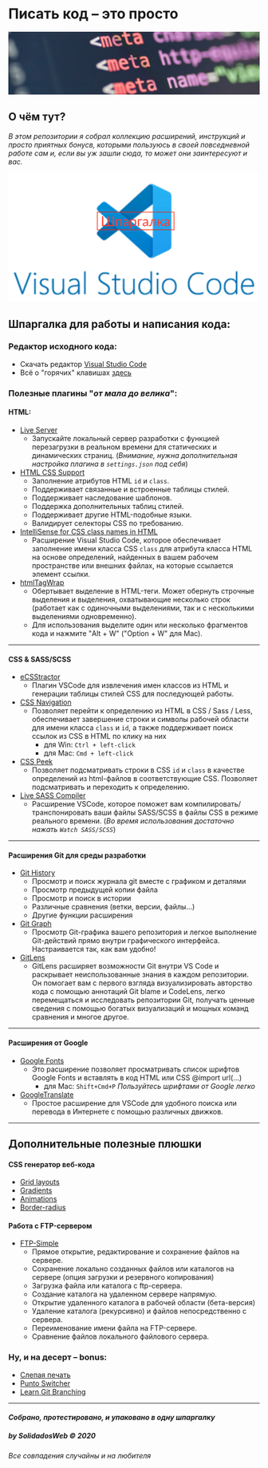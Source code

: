 # Писать код – это просто
![banner](src/bgr_banner.jpeg)
## О чём тут?
*В этом репозитории я собрал коллекцию расширений, инструкций и просто приятных бонусв, которыми пользуюсь в своей повседневной работе сам и, если вы уж зашли сюда, то может они заинтересуют и вас.*

![logo](src/vsc_logo.png)
## Шпаргалка для работы и написания кода:
### Редактор исходного кода:
- Скачать редактор [Visual Studio Code](https://code.visualstudio.com)
- Всё о "горячих" клавишах [здесь](https://code.visualstudio.com/shortcuts/keyboard-shortcuts-windows.pdf)

### Полезные плагины "*от мала до велика*":
#### **HTML**:
- [Live Server](https://marketplace.visualstudio.com/items?itemName=ritwickdey.LiveServer)
    + Запускайте локальный сервер разработки с функцией перезагрузки в реальном времени для статических и динамических страниц. (*Внимание, нужна дополнительная настройка плагина в `settings.json` под себя*)
- [HTML CSS Support](https://marketplace.visualstudio.com/items?itemName=ecmel.vscode-html-css)
    + Заполнение атрибутов HTML `id` и `class`.
    + Поддерживает связанные и встроенные таблицы стилей.
    + Поддерживает наследование шаблонов.
    + Поддержка дополнительных таблиц стилей.
    + Поддерживает другие HTML-подобные языки.
    + Валидирует селекторы CSS по требованию.
- [IntelliSense for CSS class names in HTML](https://marketplace.visualstudio.com/items?itemName=Zignd.html-css-class-completion)
    + Расширение Visual Studio Code, которое обеспечивает заполнение имени класса CSS `class` для атрибута класса HTML на основе определений, найденных в вашем рабочем пространстве или внешних файлах, на которые ссылается элемент ссылки.
- [htmlTagWrap](https://marketplace.visualstudio.com/items?itemName=bradgashler.htmltagwrap)
    + Обертывает выделение в HTML-теги. Может обернуть строчные выделения и выделения, охватывающие несколько строк (работает как с одиночными выделениями, так и с несколькими выделениями одновременно).
    + Для использования выделите один или несколько фрагментов кода и нажмите "Alt + W" ("Option + W" для Mac).
****
#### **CSS & SASS/SCSS**
- [eCSStractor](https://marketplace.visualstudio.com/items?itemName=diz.ecsstractor-port)
    + Плагин VSCode для извлечения имен классов из HTML и генерации таблицы стилей CSS для последующей работы.
- [CSS Navigation](https://marketplace.visualstudio.com/items?itemName=pucelle.vscode-css-navigation)
    + Позволяет перейти к определению из HTML в CSS / Sass / Less, обеспечивает завершение строки и символы рабочей области для имени класса `class` и `id`, а также поддерживает поиск ссылок из CSS в HTML по клику на них
        - для Win: `Ctrl + left-click`
        - для Mac: `Cmd + left-click`
- [CSS Peek](https://marketplace.visualstudio.com/items?itemName=pranaygp.vscode-css-peek)
    + Позволяет подсматривать строки в СSS `id` и `class` в качестве определений из html-файлов в соответствующие CSS. Позволяет подсматривать и переходить к определению.
- [Live SASS Compiler](https://marketplace.visualstudio.com/items?itemName=glenn2223.live-sass)
    + Расширение VSCode, которое поможет вам компилировать/транспонировать ваши файлы SASS/SCSS в файлы CSS в режиме реального времени. (*Во время использования достаточно нажать `Watch SASS/SCSS`*)
****
#### **Расширения Git для среды разработки**
- [Git History](https://marketplace.visualstudio.com/items?itemName=donjayamanne.githistory)
    + Просмотр и поиск журнала git вместе с графиком и деталями
    + Просмотр предыдущей копии файла
    + Просмотр и поиск в истории
    + Различные сравнения (ветки, версии, файлы...)
    + Другие функции расширения
- [Git Graph](https://marketplace.visualstudio.com/items?itemName=mhutchie.git-graph)
    + Просмотр Git-графика вашего репозитория и легкое выполнение Git-действий прямо внутри графического интерфейса. Настраивается так, как вам удобно!
- [GitLens](https://marketplace.visualstudio.com/items?itemName=eamodio.gitlens)
    + GitLens расширяет возможности Git внутри VS Code и раскрывает неиспользованные знания в каждом репозитории. Он помогает вам с первого взгляда визуализировать авторство кода с помощью аннотаций Git blame и CodeLens, легко перемещаться и исследовать репозитории Git, получать ценные сведения с помощью богатых визуализаций и мощных команд сравнения и многое другое.
****
#### **Расширения от Google**
- [Google Fonts](https://marketplace.visualstudio.com/items?itemName=lior-chamla.google-fonts)
    + Это расширение позволяет просматривать список шрифтов Google Fonts и вставлять в код HTML или CSS @import url(...)
        - для Mac: `Shift+Cmd+P`
    *Пользуйтесь шрифтами от Google легко*
- [GoogleTranslate](https://marketplace.visualstudio.com/items?itemName=hancel.google-translate)
    + Простое расширение для VSCode для удобного поиска или перевода в Интернете с помощью различных движков.
****
## Дополнительные полезные плюшки
#### **CSS генератор веб-кода**
- [Grid layouts](https://grid.layoutit.com/)
- [Gradients](https://cssgradient.io/)
- [Animations](https://animista.net/)
- [Border-radius](https://developer.mozilla.org/ru/docs/Web/CSS/CSS_Backgrounds_and_Borders/Border-radius_generator)

#### **Работа с FTP-сервером**
- [FTP-Simple](https://marketplace.visualstudio.com/items?itemName=humy2833.ftp-simple)
    + Прямое открытие, редактирование и сохранение файлов на сервере.
    + Сохранение локально созданных файлов или каталогов на сервере (опция загрузки и резервного копирования)
    + Загрузка файла или каталога с ftp-сервера.
    + Создание каталога на удаленном сервере напрямую.
    + Открытие удаленного каталога в рабочей области (бета-версия)
    + Удаление каталога (рекурсивно) и файлов непосредственно с сервера.
    + Переименование имени файла на FTP-сервере.
    + Сравнение файлов локального файлового сервера.
### Ну, и на десерт – bonus:
- [Слепая печать](https://www.edclub.com/typingclub)
- [Punto Switcher](https://free-software.com.ua/system/punto-switcher/)
- [Learn Git Branching](https://learngitbranching.js.org/)

------------------
#### *Собрано, протестировано, и упаковано в одну шпаргалку*
##### by SolidadosWeb &copy; 2020
###### _Все совпадения случайны и на любителя_

